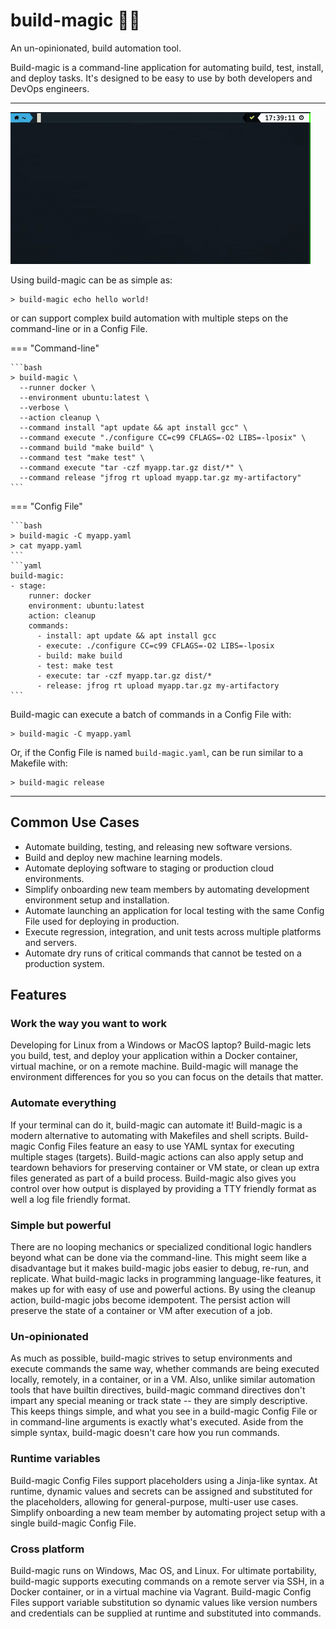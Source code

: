 # build-magic &#x1F528;&#x2728;

An un-opinionated, build automation tool.

Build-magic is a command-line application for automating build, test, install, and deploy tasks. It's designed to be easy to use by both developers and DevOps engineers.

---

![build-magic](build-magic.gif)

Using build-magic can be as simple as:

    > build-magic echo hello world!

or can support complex build automation with multiple steps on the command-line or in a Config File.

=== "Command-line"

    ```bash
    > build-magic \
      --runner docker \
      --environment ubuntu:latest \
      --verbose \
      --action cleanup \
      --command install "apt update && apt install gcc" \
      --command execute "./configure CC=c99 CFLAGS=-O2 LIBS=-lposix" \
      --command build "make build" \
      --command test "make test" \
      --command execute "tar -czf myapp.tar.gz dist/*" \
      --command release "jfrog rt upload myapp.tar.gz my-artifactory"
    ```

=== "Config File"

    ```bash
    > build-magic -C myapp.yaml
    > cat myapp.yaml
    ```
    ```yaml
    build-magic:
    - stage:
        runner: docker
        environment: ubuntu:latest
        action: cleanup
        commands:
          - install: apt update && apt install gcc
          - execute: ./configure CC=c99 CFLAGS=-O2 LIBS=-lposix
          - build: make build
          - test: make test
          - execute: tar -czf myapp.tar.gz dist/*
          - release: jfrog rt upload myapp.tar.gz my-artifactory
    ```

Build-magic can execute a batch of commands in a Config File with:

    > build-magic -C myapp.yaml

Or, if the Config File is named `build-magic.yaml`, can be run similar to a Makefile with:

    > build-magic release

---

## Common Use Cases

* Automate building, testing, and releasing new software versions.
* Build and deploy new machine learning models.
* Automate deploying software to staging or production cloud environments.
* Simplify onboarding new team members by automating development environment setup and installation.
* Automate launching an application for local testing with the same Config File used for deploying in production.
* Execute regression, integration, and unit tests across multiple platforms and servers.
* Automate dry runs of critical commands that cannot be tested on a production system.

## Features

### Work the way you want to work

Developing for Linux from a Windows or MacOS laptop? Build-magic lets you build, test, and deploy your application within a Docker container, virtual machine, or on a remote machine. Build-magic will manage the environment differences for you so you can focus on the details that matter.

### Automate everything

If your terminal can do it, build-magic can automate it! Build-magic is a modern alternative to automating with Makefiles and shell scripts. Build-magic Config Files feature an easy to use YAML syntax for executing multiple stages (targets). Build-magic actions can also apply setup and teardown behaviors for preserving container or VM state, or clean up extra files generated as part of a build process. Build-magic also gives you control over how output is displayed by providing a TTY friendly format as well a log file friendly format.

### Simple but powerful

There are no looping mechanics or specialized conditional logic handlers beyond what can be done via the command-line. This might seem like a disadvantage but it makes build-magic jobs easier to debug, re-run, and replicate. What build-magic lacks in programming language-like features, it makes up for with easy of use and powerful actions. By using the cleanup action, build-magic jobs become idempotent. The persist action will preserve the state of a container or VM after execution of a job.

### Un-opinionated

As much as possible, build-magic strives to setup environments and execute commands the same way, whether commands are being executed locally, remotely, in a container, or in a VM. Also, unlike similar automation tools that have builtin directives, build-magic command directives don't impart any special meaning or track state -- they are simply descriptive. This keeps things simple, and what you see in a build-magic Config File or in command-line arguments is exactly what's executed. Aside from the simple syntax, build-magic doesn't care how you run commands.

### Runtime variables

Build-magic Config Files support placeholders using a Jinja-like syntax. At runtime, dynamic values and secrets can be assigned and substituted for the placeholders, allowing for general-purpose, multi-user use cases. Simplify onboarding a new team member by automating project setup with a single build-magic Config File.

### Cross platform

Build-magic runs on Windows, Mac OS, and Linux. For ultimate portability, build-magic supports executing commands on a remote server via SSH, in a Docker container, or in a virtual machine via Vagrant. Build-magic Config Files support variable substitution so dynamic values like version numbers and credentials can be supplied at runtime and substituted into commands.
